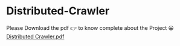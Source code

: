 # Distributed-Crawler

Please Download the pdf 👉 to know complete about the Project 😀 [Distributed Crawler.pdf](https://github.com/AkhilSourav/Distributed-Crawler/files/6922339/Distributed.Crawler.pdf)
